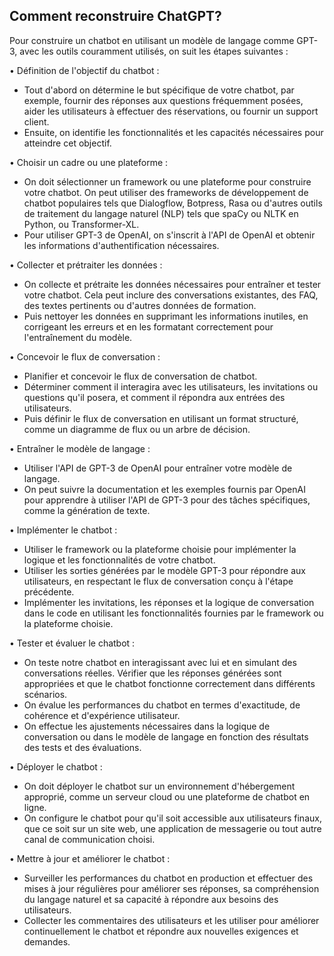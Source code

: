 ## Comment reconstruire ChatGPT?

Pour construire un chatbot en utilisant un modèle de langage comme GPT-3, avec les outils couramment utilisés, on suit les étapes suivantes :

• Définition de l'objectif du chatbot :

- Tout d'abord on détermine le but spécifique de votre chatbot, par exemple, fournir des réponses aux questions fréquemment posées, aider les utilisateurs à effectuer des réservations, ou fournir un support client.
- Ensuite, on identifie les fonctionnalités et les capacités nécessaires pour atteindre cet objectif.

• Choisir un cadre ou une plateforme :

- On doit sélectionner un framework ou une plateforme pour construire votre chatbot. On peut utiliser des frameworks de développement de chatbot populaires tels que Dialogflow, Botpress, Rasa ou d'autres outils de traitement du langage naturel (NLP) tels que spaCy ou NLTK en Python, ou Transformer-XL.
- Pour utiliser GPT-3 de OpenAI, on s'inscrit à l'API de OpenAI et obtenir les informations d'authentification nécessaires.

• Collecter et prétraiter les données :

- On collecte et prétraite les données nécessaires pour entraîner et tester votre chatbot. Cela peut inclure des conversations existantes, des FAQ, des textes pertinents ou d'autres données de formation.
- Puis nettoyer les données en supprimant les informations inutiles, en corrigeant les erreurs et en les formatant correctement pour l'entraînement du modèle.

• Concevoir le flux de conversation :

- Planifier et concevoir le flux de conversation de chatbot. 
- Déterminer comment il interagira avec les utilisateurs, les invitations ou questions qu'il posera, et comment il répondra aux entrées des utilisateurs.
- Puis définir le flux de conversation en utilisant un format structuré, comme un diagramme de flux ou un arbre de décision.

• Entraîner le modèle de langage :

- Utiliser l'API de GPT-3 de OpenAI pour entraîner votre modèle de langage. 
- On peut suivre la documentation et les exemples fournis par OpenAI pour apprendre à utiliser l'API de GPT-3 pour des tâches spécifiques, comme la génération de texte.

• Implémenter le chatbot :

- Utiliser le framework ou la plateforme choisie pour implémenter la logique et les fonctionnalités de votre chatbot.
- Utiliser les sorties générées par le modèle GPT-3 pour répondre aux utilisateurs, en respectant le flux de conversation conçu à l'étape précédente.
- Implémenter les invitations, les réponses et la logique de conversation dans le code en utilisant les fonctionnalités fournies par le framework ou la plateforme choisie.

• Tester et évaluer le chatbot :

- On teste notre chatbot en interagissant avec lui et en simulant des conversations réelles. Vérifier que les réponses générées sont appropriées et que le chatbot fonctionne correctement dans différents scénarios.
- On évalue les performances du chatbot en termes d'exactitude, de cohérence et d'expérience utilisateur.
- On effectue les ajustements nécessaires dans la logique de conversation ou dans le modèle de langage en fonction des résultats des tests et des évaluations.

• Déployer le chatbot :

- On doit déployer le chatbot sur un environnement d'hébergement approprié, comme un serveur cloud ou une plateforme de chatbot en ligne.
- On configure le chatbot pour qu'il soit accessible aux utilisateurs finaux, que ce soit sur un site web, une application de messagerie ou tout autre canal de communication choisi.

• Mettre à jour et améliorer le chatbot :

- Surveiller les performances du chatbot en production et effectuer des mises à jour régulières pour améliorer ses réponses, sa compréhension du langage naturel et sa capacité à répondre aux besoins des utilisateurs.
- Collecter les commentaires des utilisateurs et les utiliser pour améliorer continuellement le chatbot et répondre aux nouvelles exigences et demandes.


